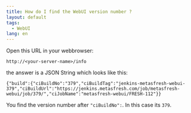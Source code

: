 ```yaml
---
title: How do I find the WebUI version number ?
layout: default
tags:
  - WebUI
lang: en
---
```


Open this URL in your webbrowser:

`http://<your-server-name>/info`

the answer is a JSON String which looks like this:

```
{"build":{"ciBuildNo":"379","ciBuildTag":"jenkins-metasfresh-webui-379","ciBuildUrl":"https://jenkins.metasfresh.com/job/metasfresh-webui/job/379/","ciJobName":"metasfresh-webui/FRESH-112"}}
```

You find the version number after `"ciBuildNo":`. In this case its `379`.
